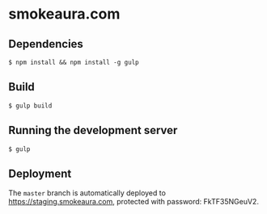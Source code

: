 # smokeaura.com

## Dependencies
```
$ npm install && npm install -g gulp
```

## Build
```
$ gulp build
```

## Running the development server
```
$ gulp
```

## Deployment
The `master` branch is automatically deployed to https://staging.smokeaura.com,
protected with password: FkTF35NGeuV2.
